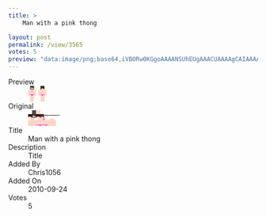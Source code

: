 ```yaml
---
title: >
    Man with a pink thong

layout: post
permalink: /view/3565
votes: 5
preview: "data:image/png;base64,iVBORw0KGgoAAAANSUhEUgAAACUAAAAgCAIAAAAaMSbnAAAABnRSTlMA/wD/AP5AXyvrAAABGUlEQVRIie2Urw7CMBCHfyX8MTgUGkHCLITU8QRI3gLFc6B4i8k9AW4hYEEsQSMICckwQzDEGHTdAQcUguinel3vvmuzVsTxCSntdgcUi8WcnNfgpBc4hQxSVIMwDD+pxUnP+JqlwHP9ZNwfSM/1+wPJ9zVLwdM1xHkKRwLwXF848qo3RWZ/+60AEC+nSXgdvITaYv54yP31gAiIhNN7VZZ0TLovxdX7gNUsVUoA8TJd3eqybGm6jpIubkWZaO57jjv8+v7lfOvNo9C8r1F/FJr3fRnr+63vWDHry7yfGNaoNVVMdqxidDrU9KL+4VjBqHqbGR9QjlgytW4iprrMnWc5wvjwjowH/V7rmHuv/+3/tD7rsz7re5czn4xZfvQA4dUAAAAASUVORK5CYII="
---
```

<dl class="side-by-side">
<dt>Preview</dt>
<dd>
    <img class="preview" src="data:image/png;base64,iVBORw0KGgoAAAANSUhEUgAAACUAAAAgCAIAAAAaMSbnAAAABnRSTlMA/wD/AP5AXyvrAAABGUlEQVRIie2Urw7CMBCHfyX8MTgUGkHCLITU8QRI3gLFc6B4i8k9AW4hYEEsQSMICckwQzDEGHTdAQcUguinel3vvmuzVsTxCSntdgcUi8WcnNfgpBc4hQxSVIMwDD+pxUnP+JqlwHP9ZNwfSM/1+wPJ9zVLwdM1xHkKRwLwXF848qo3RWZ/+60AEC+nSXgdvITaYv54yP31gAiIhNN7VZZ0TLovxdX7gNUsVUoA8TJd3eqybGm6jpIubkWZaO57jjv8+v7lfOvNo9C8r1F/FJr3fRnr+63vWDHry7yfGNaoNVVMdqxidDrU9KL+4VjBqHqbGR9QjlgytW4iprrMnWc5wvjwjowH/V7rmHuv/+3/tD7rsz7re5czn4xZfvQA4dUAAAAASUVORK5CYII=">
</dd>
<dt>Original</dt>
<dd>
    <img class="preview" src="data:image/png;base64,iVBORw0KGgoAAAANSUhEUgAAAEAAAAAgCAYAAACinX6EAAABAklEQVR42u2WMRLCIBBF8QC0FhwgjSW1jT1XtfAE6ey0svEyOBhxNhlccEIGQj4zrwhkM/BYlggRacYYy2Ef1yhizQ0CIAACIAACIKBhAUopy6G1ZpkbDwFbFyClZOm6jmVuvDAHYR3H/W6E73fQ8+yf6XgsnqN8kQtMfrqITyGjRW0kIRZftQA30VDlpgsZ+noy3n8F/Ir33whlEZVXXAB3fVEBw673b2gGcAJi71QvIHCfj45CDqr4F8g54b8EnJ4DGb+/uAwIgIDGBOQsaDUCAUUEXM5pfcgACIAACICArQi43xoV4P/mlmKVGeB2e7qQlAzItOg6jgCVkJr+BQS8AH3v+xCAcS3VAAAAAElFTkSuQmCC">
</dd>
<dt>Title</dt>
<dd>Man with a pink thong</dd>
<dt>Description</dt>
<dd>Title</dd>
<dt>Added By</dt>
<dd>Chris1056</dd>
<dt>Added On</dt>
<dd>2010-09-24</dd>
<dt>Votes</dt>
<dd>5</dd>
</dl>
